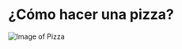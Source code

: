 # ¿Cómo hacer una pizza?

![Image of Pizza](https://www.lavanguardia.com/files/og_thumbnail/files/fp/uploads/2021/03/30/6063031b90a87.r_d.1083-871-0.jpeg)

